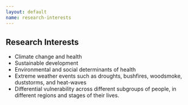 ```yaml
---
layout: default
name: research-interests
---
```


## Research Interests

-	Climate change and health
-	Sustainable development
-	Environmental and social determinants of health
-	Extreme weather events such as droughts, bushfires, woodsmoke, duststorms, and heat-waves
-	Differential vulnerability across different subgroups of people, in different regions and stages of their lives.

